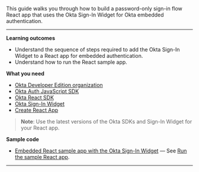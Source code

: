 This guide walks you through how to build a password-only sign-in flow React app that uses the Okta Sign-In Widget for Okta embedded authentication.

---

**Learning outcomes**

* Understand the sequence of steps required to add the Okta Sign-In Widget to a React app for embedded authentication.
* Understand how to run the React sample app.

**What you need**

* [Okta Developer Edition organization](https://developer.okta.com/signup/oie-preview.html)
* [Okta Auth JavaScript SDK](https://github.com/okta/okta-auth-js)
* [Okta React SDK](https://github.com/okta/okta-react)
* [Okta Sign-In Widget](https://github.com/okta/okta-signin-widget)
* [Create React App](https://create-react-app.dev)

> **Note**: Use the latest versions of the Okta SDKs and Sign-In Widget for your React app.

**Sample code**

* [Embedded React sample app with the Okta Sign-In Widget](https://github.com/okta/samples-js-react/tree/master/custom-login) &mdash; See [Run the sample React app](#run-the-sample-application).

---
